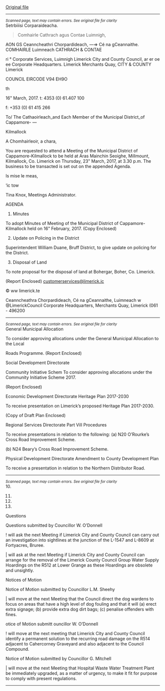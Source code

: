 [Original file](https://beta.limerick.ie/sites/default/files/media/documents/2017-04/00_2017-03-23_meeting_agenda.pdf)

---
*<small>Scanned page, text may contain errors. See original file for clarity</small>*  
Setrbiiisi Corparaideacha.
> Comhairle Cathrach agus Contae Luimnigh,

AON GS Ceanncheathri Chorpardideach,
—=> Cé na gCeannaithe.
COMHAIRLE Luimneach
CATHRACH & CONTAE

ri ° Corporate Services,
Luimnigh Limerick City and County Council,
ar er oe ee Corporate Headquarters.
Limerick Merchants Quay,
CITY & COUNTY Limerick

COUNCIL
EIRCODE V94 EH9O

th

16" March, 2017. t: 4353 (0) 61.407 100

f: +353 (0) 61 415 266

To/ The Cathaoirleach_and Each Member of the Municipal District_of Cappamore- —

Kilmallock

A Chomhairleoir, a chara,

You are requested to attend a Meeting of the Municipal District of Cappamore-Kilmallock to be
held at Aras Mainchin Seoighe, Millmount, Kilmallock, Co. Limerick on Thursday, 23" March,
2017, at 3.30 p.m. The business to be transacted is set out on the appended Agenda.

Is mise le meas,

‘ic tow

Tina Knox,
Meetings Administrator.

AGENDA

1. Minutes

To adopt Minutes of Meeting of the Municipal District of Cappamore-Kilmallock held on
16" February, 2017.
(Copy Enclosed)

2. Update on Policing in the District

Superintendent William Duane, Bruff District, to give update on policing for the District.

3. Disposal of Land

To note proposal for the disposal of land at Bohergar, Boher, Co. Limerick.

(Report Enclosed)
customerservices@limerick.ic

© ww limerick.te

Ceanncheathra Chorpardideach, Cé na gCeannaithe, Luimneach w @LimerickCouncil
Corporate Headquarters, Merchants Quay, Limerick (061 - 496200


---
*<small>Scanned page, text may contain errors. See original file for clarity</small>*  
General Municipal Allocation

To consider approving allocations under the General Municipal Allocation to the Local

Roads Programme.
(Report Enclosed)

Social Development Directorate

Community Initiative Schem
To consider approving allocations under the Community Initiative Scheme 2017.

(Report Enclosed)

Economic Development Directorate
Heritage Plan 2017-2030

To receive presentation on Limerick’s proposed Heritage Plan 2017-2030.

(Copy of Draft Plan Enclosed)

Regional Services Directorate
Part Vill Procedures

To receive presentations in relation to the following:
(a) N20 O’Rourke’s Cross Road Improvement Scheme.

(b) N24 Beary’s Cross Road Improvement Scheme.

Physical Development Directorate
Amendment to County Development Plan

To receive a presentation in relation to the Northern Distributor Road.


---
*<small>Scanned page, text may contain errors. See original file for clarity</small>*  
10.

11.

12.

13.

Questions

Questions submitted by Councillor W. O’Donnell

! will ask the next Meeting if Limerick City and County Council can carry out an
investigation into sightlines at the junction of the L-1547 and L-8609 at Fortyacres,
Bruree.

| will ask at the next Meeting if Limerick City and County Council can arrange for the
removal of the Limerick County Council Group Water Supply Hoardings on the R512 at
Lower Grange as these Hoardings are obsolete and unsightly.

Notices of Motion

Notice of Motion submitted by Councillor L.M. Sheehy

| will move at the next Meeting that the Council direct the dog wardens to focus on
areas that have a high level of dog fouling and that it will (a) erect extra signage; (b)
provide extra dog dirt bags; (c) penalise offenders with fines.

otice of Motion submitt ouncillor W. O’Donnell

! will move at the next meeting that Limerick City and County Council identify a
permanent solution to the recurring road damage on the R514 adjacent to Cahercorney
Graveyard and also adjacent to the Council Compound.

Notice of Motion submitted by Councillor G. Mitchell

| will move at the next Meeting that Hospital Waste Water Treatment Plant be
immediately upgraded, as a matter of urgency, to make it fit for purpose to comply
with present regulations.


---
